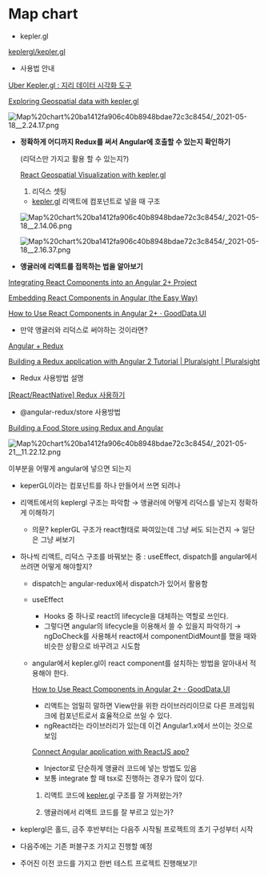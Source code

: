 # Map chart

- kepler.gl

[keplergl/kepler.gl](https://github.com/keplergl/kepler.gl)

- 사용법 안내

[Uber Kepler.gl : 지리 데이터 시각화 도구](https://zzsza.github.io/data/2019/04/01/uber-keplergl/)

[Exploring Geospatial data with kepler.gl](https://medium.com/vis-gl/exploring-geospatial-data-with-kepler-gl-cf655839628f)

![Map%20chart%20ba1412fa906c40b8948bdae72c3c8454/_2021-05-18__2.24.17.png](Map%20chart%20ba1412fa906c40b8948bdae72c3c8454/_2021-05-18__2.24.17.png)

- **정확하게 어디까지 Redux를 써서 Angular에 호출할 수 있는지 확인하기**

    (리덕스만 가지고 활용 할 수 있는지?)

    [React Geospatial Visualization with kepler.gl](https://youtu.be/BEZjt08Myxs)

    1. 리덕스 셋팅
    - [kepler.gl](http://kepler.gl) 리액트에 컴포넌트로 넣을 때 구조

    ![Map%20chart%20ba1412fa906c40b8948bdae72c3c8454/_2021-05-18__2.14.06.png](Map%20chart%20ba1412fa906c40b8948bdae72c3c8454/_2021-05-18__2.14.06.png)

    ![Map%20chart%20ba1412fa906c40b8948bdae72c3c8454/_2021-05-18__2.16.37.png](Map%20chart%20ba1412fa906c40b8948bdae72c3c8454/_2021-05-18__2.16.37.png)

- **앵귤러에 리액트를 접목하는 법을 알아보기**

[Integrating React Components into an Angular 2+ Project](https://blog.harveydelaney.com/integrating-react-components-into-an-angular-2-project/)

[Embedding React Components in Angular (the Easy Way)](https://codebyz.com/embedding-react-components-in-angular-the-easy-way/#prettyPhoto)

[How to Use React Components in Angular 2+ · GoodData.UI](https://sdk.gooddata.com/gooddata-ui/docs/4.1.1/ht_use_react_component_in_angular_2.x.html)

- 만약 앵귤러와 리덕스로 써야하는 것이라면?

[Angular + Redux](https://olaf.kr/2018/07/08/angular-redux/)

[Building a Redux application with Angular 2 Tutorial | Pluralsight | Pluralsight](https://www.pluralsight.com/guides/building-a-redux-application-with-angular-2-part-1)

- Redux 사용방법 설명

[[React/ReactNative] Redux 사용하기](https://133hyun.tistory.com/59)

- @angular-redux/store 사용방법

[Building a Food Store using Redux and Angular](https://www.telerik.com/blogs/building-a-food-store-using-redux-and-angular)

![Map%20chart%20ba1412fa906c40b8948bdae72c3c8454/_2021-05-21__11.22.12.png](Map%20chart%20ba1412fa906c40b8948bdae72c3c8454/_2021-05-21__11.22.12.png)

이부분을 어떻게 angular에 넣으면 되는지

- keperGL이라는 컴포넌트를 하나 만들어서 쓰면 되려나
- 리액트에서의 keplergl 구조는 파악함 → 앵귤러에 어떻게 리덕스를 넣는지 정확하게 이해하기
    - 의문? keplerGL 구조가 react형태로 짜여있는데 그냥 써도 되는건지 → 일단은 그냥 써보기
- 하나씩 리액트, 리덕스 구조를 바꿔보는 중 : useEffect, dispatch를 angular에서 쓰려면 어떻게 해야할지?
    - dispatch는 angular-redux에서 dispatch가 있어서 활용함
    - useEffect
        - Hooks 중 하나로 react의 lifecycle을 대체하는 역할로 쓰인다.
        - 그렇다면 angular의 lifecycle을 이용해서 쓸 수 있을지 파악하기 → ngDoCheck를 사용해서 react에서 componentDidMount를 했을 때와 비슷한 상황으로 바꾸려고 시도함
    - angular에서 kepler.gl이 react component를 설치하는 방법을 알아내서 적용해야 한다.

        [How to Use React Components in Angular 2+ · GoodData.UI](https://sdk.gooddata.com/gooddata-ui/docs/4.1.1/ht_use_react_component_in_angular_2.x.html)

        - 리액트는 엄밀히 말하면 View만을 위한 라이브러리이므로 다른 프레임워크에 컴포넌트로서 효율적으로 쓰일 수 있다.
        - ngReact라는 라이브러리가 있는데 이건 Angular1.x에서 쓰이는 것으로 보임

        [Connect Angular application with ReactJS app?](https://stackoverflow.com/questions/54408694/connect-angular-application-with-reactjs-app/54408718#54408718)

        - Injector로 단순하게 앵귤러 코드에 넣는 방법도 있음
        - 보통 integrate 할 때 tsx로 진행하는 경우가 많이 있다.

        1. 리액트 코드에 [kepler.gl](http://kepler.gl) 구조를 잘 가져왔는가?

        2. 앵귤러에서 리액트 코드를 잘 부르고 있는가?

- keplergl은 홀드, 금주 후반부터는 다음주 시작될 프로젝트의 초기 구성부터 시작
- 다음주에는 기존 퍼블구조 가지고 진행할 예정
- 주어진 이전 코드를 가지고 한번 테스트 프로젝트 진행해보기!